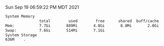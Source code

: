 Sun Sep 19 06:59:22 PM MDT 2021
```bash
System Memory
               total        used        free      shared  buff/cache   available
Mem:           7.7Gi       889Mi       4.8Gi       8.0Mi       2.0Gi       6.4Gi
Swap:          7.6Gi       514Mi       7.1Gi
System Storage
636M	.
```
```bash
